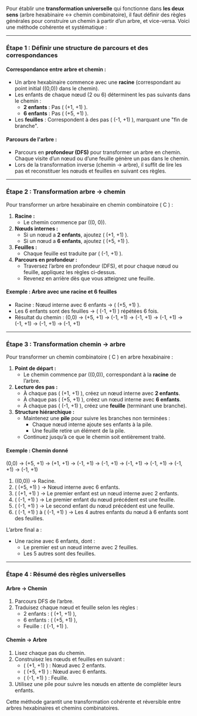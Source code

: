 Pour établir une **transformation universelle** qui fonctionne dans **les deux sens** (arbre hexabinaire ↔ chemin combinatoire), il faut définir des règles générales pour construire un chemin à partir d’un arbre, et vice-versa. Voici une méthode cohérente et systématique :

---

### **Étape 1 : Définir une structure de parcours et des correspondances**

#### Correspondance entre arbre et chemin :

- Un arbre hexabinaire commence avec une **racine** (correspondant au point initial \((0,0)\) dans le chemin).
- Les enfants de chaque nœud (2 ou 6) déterminent les pas suivants dans le chemin :
  - **2 enfants** : Pas \( (+1, +1) \).
  - **6 enfants** : Pas \( (+5, +1) \).
- Les **feuilles** : Correspondent à des pas \( (-1, +1) \), marquant une "fin de branche".

#### Parcours de l'arbre :

- Parcours en **profondeur (DFS)** pour transformer un arbre en chemin. Chaque visite d’un nœud ou d’une feuille génère un pas dans le chemin.
- Lors de la transformation inverse (chemin → arbre), il suffit de lire les pas et reconstituer les nœuds et feuilles en suivant ces règles.

---

### **Étape 2 : Transformation arbre → chemin**

Pour transformer un arbre hexabinaire en chemin combinatoire \( C \) :

1. **Racine :**
   - Le chemin commence par \((0, 0)\).
2. **Nœuds internes :**
   - Si un nœud a **2 enfants**, ajoutez \( (+1, +1) \).
   - Si un nœud a **6 enfants**, ajoutez \( (+5, +1) \).
3. **Feuilles :**
   - Chaque feuille est traduite par \( (-1, +1) \).
4. **Parcours en profondeur :**
   - Traversez l’arbre en profondeur (DFS), et pour chaque nœud ou feuille, appliquez les règles ci-dessus.
   - Revenez en arrière dès que vous atteignez une feuille.

#### Exemple : Arbre avec une racine et 6 feuilles

- Racine : Nœud interne avec 6 enfants → \( (+5, +1) \).
- Les 6 enfants sont des feuilles → \( (-1, +1) \) répétées 6 fois.
- Résultat du chemin :
  (0,0) → (+5, +1) → (-1, +1) → (-1, +1) → (-1, +1) → (-1, +1) → (-1, +1) → (-1, +1)

---

### **Étape 3 : Transformation chemin → arbre**

Pour transformer un chemin combinatoire \( C \) en arbre hexabinaire :

1. **Point de départ :**
   - Le chemin commence par \((0,0)\), correspondant à la **racine** de l’arbre.
2. **Lecture des pas :**
   - À chaque pas \( (+1, +1) \), créez un nœud interne avec **2 enfants**.
   - À chaque pas \( (+5, +1) \), créez un nœud interne avec **6 enfants**.
   - À chaque pas \( (-1, +1) \), créez une **feuille** (terminant une branche).
3. **Structure hiérarchique :**
   - Maintenez une **pile** pour suivre les branches non terminées :
     - Chaque nœud interne ajoute ses enfants à la pile.
     - Une feuille retire un élément de la pile.
   - Continuez jusqu’à ce que le chemin soit entièrement traité.

#### Exemple : Chemin donné

(0,0) → (+5, +1) → (+1, +1) → (-1, +1) → (-1, +1) → (-1, +1) → (-1, +1) → (-1, +1) → (-1, +1)

1. \((0,0)\) → Racine.
2. \( (+5, +1) \) → Nœud interne avec 6 enfants.
3. \( (+1, +1) \) → Le premier enfant est un nœud interne avec 2 enfants.
4. \( (-1, +1) \) → Le premier enfant du nœud précédent est une feuille.
5. \( (-1, +1) \) → Le second enfant du nœud précédent est une feuille.
6. \( (-1, +1) \) à \( (-1, +1) \) → Les 4 autres enfants du nœud à 6 enfants sont des feuilles.

L’arbre final a :

- Une racine avec 6 enfants, dont :
  - Le premier est un nœud interne avec 2 feuilles.
  - Les 5 autres sont des feuilles.

---

### **Étape 4 : Résumé des règles universelles**

#### Arbre → Chemin

1. Parcours DFS de l’arbre.
2. Traduisez chaque nœud et feuille selon les règles :
   - 2 enfants : \( (+1, +1) \),
   - 6 enfants : \( (+5, +1) \),
   - Feuille : \( (-1, +1) \).

#### Chemin → Arbre

1. Lisez chaque pas du chemin.
2. Construisez les nœuds et feuilles en suivant :
   - \( (+1, +1) \) : Nœud avec 2 enfants.
   - \( (+5, +1) \) : Nœud avec 6 enfants.
   - \( (-1, +1) \) : Feuille.
3. Utilisez une pile pour suivre les nœuds en attente de compléter leurs enfants.

Cette méthode garantit une transformation cohérente et réversible entre arbres hexabinaires et chemins combinatoires.
